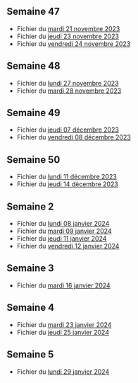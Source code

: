 ## Semaine 47

- Fichier du [mardi 21 novembre 2023](./6eme6/2023-11-21_6eme6.pdf)
- Fichier du [jeudi 23 novembre 2023](./6eme6/2023-11-23_6eme6.pdf)
- Fichier du [vendredi 24 novembre 2023](./6eme6/2023-11-24_6eme6.pdf)


## Semaine 48
 
- Fichier du [lundi 27 novembre 2023](./6eme6/2023-11-27_6eme6.pdf)
- Fichier du [mardi 28 novembre 2023](./6eme6/2023-11-28_6eme6.pdf)

## Semaine 49

- Fichier du [jeudi 07 décembre 2023](./6eme6/2023-12-07_6eme6.pdf)
- Fichier du [vendredi 08 décembre 2023](./6eme6/2023-12-08_6eme6.pdf)

## Semaine 50 

- Fichier du [lundi 11 décembre 2023](./6eme6/2023-12-11_6eme6.pdf)
- Fichier du [jeudi 14 décembre 2023](./6eme6/2023-12-14_6eme6.pdf)

## Semaine 2

- Fichier du [lundi 08 janvier 2024](./6eme6/2024-01-08_6eme6.pdf)
- Fichier du [mardi 09 janvier 2024](./6eme6/2024-01-09_6eme6.pdf)
- Fichier du [jeudi 11 janvier 2024](./6eme6/2024-01-11_6eme6.pdf)
- Fichier du [vendredi 12 janvier 2024](./6eme6/2024-01-12_6eme6.pdf)

## Semaine 3

- Fichier du [mardi 16 janvier 2024](./6eme6/2024-01-16_6eme6.pdf)

## Semaine 4

- Fichier du [mardi 23 janvier 2024](./6eme6/2024-01-23_6eme6.pdf)
- Fichier du [jeudi 25 janvier 2024](./6eme6/2024-01-25_6eme6.pdf)

## Semaine 5

- Fichier du [lundi 29 janvier 2024](./6eme6/2024-01-29_6eme6.pdf)

